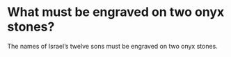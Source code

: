 # What must be engraved on two onyx stones?

The names of Israel’s twelve sons must be engraved on two onyx stones.
